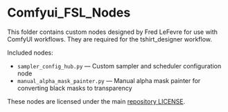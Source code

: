 # Comfyui_FSL_Nodes

This folder contains custom nodes designed by Fred LeFevre for use with ComfyUI workflows.  They are required for the tshirt_designer workflow.

Included nodes:
- `sampler_config_hub.py` — Custom sampler and scheduler configuration node
- `manual_alpha_mask_painter.py` — Manual alpha mask painter for converting black masks to transparency

These nodes are licensed under the main [repository LICENSE](../LICENSE).

